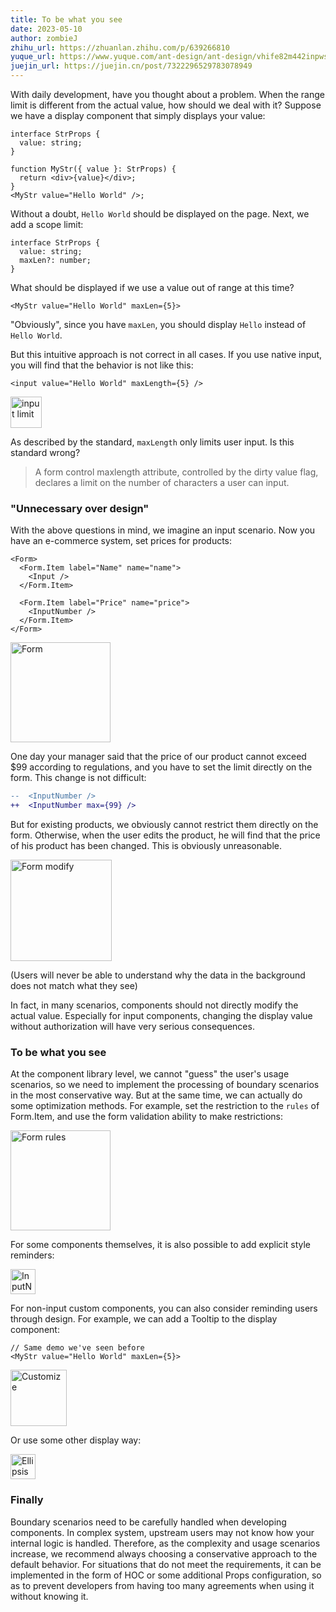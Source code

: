 ```yaml
---
title: To be what you see
date: 2023-05-10
author: zombieJ
zhihu_url: https://zhuanlan.zhihu.com/p/639266810
yuque_url: https://www.yuque.com/ant-design/ant-design/vhife82m442inpws
juejin_url: https://juejin.cn/post/7322296529783078949
---
```


With daily development, have you thought about a problem. When the range limit is different from the actual value, how should we deal with it? Suppose we have a display component that simply displays your value:

```tsx
interface StrProps {
  value: string;
}

function MyStr({ value }: StrProps) {
  return <div>{value}</div>;
}
<MyStr value="Hello World" />;
```

Without a doubt, `Hello World` should be displayed on the page. Next, we add a scope limit:

```tsx
interface StrProps {
  value: string;
  maxLen?: number;
}
```

What should be displayed if we use a value out of range at this time?

```tsx
<MyStr value="Hello World" maxLen={5}>
```

"Obviously", since you have `maxLen`, you should display `Hello` instead of `Hello World`.

But this intuitive approach is not correct in all cases. If you use native input, you will find that the behavior is not like this:

```tsx
<input value="Hello World" maxLength={5} />
```

<img height="50" alt="input limit" src="https://github.com/ant-design/ant-design/assets/5378891/31352b9b-6d68-4a42-832d-5a639fed80cc">

As described by the standard, `maxLength` only limits user input. Is this standard wrong?

> A form control maxlength attribute, controlled by the dirty value flag, declares a limit on the number of characters a user can input.

### "Unnecessary over design"

With the above questions in mind, we imagine an input scenario. Now you have an e-commerce system, set prices for products:

```tsx
<Form>
  <Form.Item label="Name" name="name">
    <Input />
  </Form.Item>

  <Form.Item label="Price" name="price">
    <InputNumber />
  </Form.Item>
</Form>
```

<img height="160" alt="Form" src="https://github.com/ant-design/ant-design/assets/5378891/f9ad7f13-d2bf-4537-9265-48789e2c4d0e">

One day your manager said that the price of our product cannot exceed $99 according to regulations, and you have to set the limit directly on the form. This change is not difficult:

```diff
--  <InputNumber />
++  <InputNumber max={99} />
```

But for existing products, we obviously cannot restrict them directly on the form. Otherwise, when the user edits the product, he will find that the price of his product has been changed. This is obviously unreasonable.

<img height="162" alt="Form modify" src="https://github.com/ant-design/ant-design/assets/5378891/08d07ec2-7be8-45fa-b30b-51395252bcd0">

(Users will never be able to understand why the data in the background does not match what they see)

In fact, in many scenarios, components should not directly modify the actual value. Especially for input components, changing the display value without authorization will have very serious consequences.

### To be what you see

At the component library level, we cannot "guess" the user's usage scenarios, so we need to implement the processing of boundary scenarios in the most conservative way. But at the same time, we can actually do some optimization methods. For example, set the restriction to the `rules` of Form.Item, and use the form validation ability to make restrictions:

<img height="160" alt="Form rules" src="https://github.com/ant-design/ant-design/assets/5378891/52b35fb3-a800-447f-85b3-684d9a65c8d1">

For some components themselves, it is also possible to add explicit style reminders:

<img height="40" alt="InputNumber" src="https://github.com/ant-design/ant-design/assets/5378891/e14ab877-4778-49c7-af75-91e36e60ce0f">

For non-input custom components, you can also consider reminding users through design. For example, we can add a Tooltip to the display component:

```tsx
// Same demo we've seen before
<MyStr value="Hello World" maxLen={5}>
```

<img height="90" alt="Customize" src="https://github.com/ant-design/ant-design/assets/5378891/18b095c4-eee9-45df-aa05-b4f5c20c81f8">

Or use some other display way:

<img height="40" alt="Ellipsis" src="https://github.com/ant-design/ant-design/assets/5378891/24162b19-985c-4fc4-908a-cdddfc507fc9">

### Finally

Boundary scenarios need to be carefully handled when developing components. In complex system, upstream users may not know how your internal logic is handled. Therefore, as the complexity and usage scenarios increase, we recommend always choosing a conservative approach to the default behavior. For situations that do not meet the requirements, it can be implemented in the form of HOC or some additional Props configuration, so as to prevent developers from having too many agreements when using it without knowing it.
